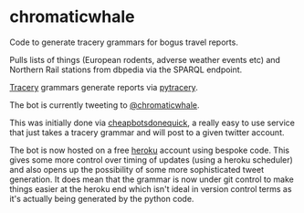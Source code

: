 # chromaticwhale

Code to generate tracery grammars for bogus travel reports.

Pulls lists of things (European rodents, adverse weather events etc)
and Northern Rail stations from dbpedia via the SPARQL endpoint.

[Tracery](https://github.com/galaxykate/tracery) grammars generate reports via [pytracery](https://github.com/aparrish/pytracery).

The bot is currently tweeting to [@chromaticwhale](http://twitter.com/chromaticwhale).

This was initially done via [cheapbotsdonequick](http://cheapbotsdonequick.com/),
a really easy to use service that just takes a tracery grammar and
will post to a given twitter account.

The bot is now hosted on a free [heroku](http://heroku.com) account
using bespoke code. This gives some more control over timing of
updates (using a heroku scheduler) and also opens up the possibility
of some more sophisticated tweet generation. It does mean that the
grammar is now under git control to make things easier at the heroku
end which isn't ideal in version control terms as it's actually being
generated by the python code.


